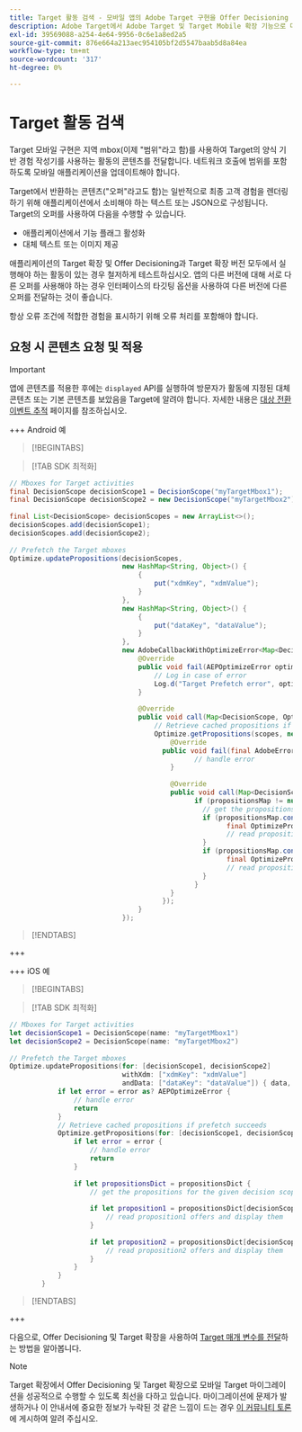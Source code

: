 ```yaml
---
title: Target 활동 검색 - 모바일 앱의 Adobe Target 구현을 Offer Decisioning 및 Target 확장으로 마이그레이션합니다.
description: Adobe Target에서 Adobe Target 및 Target Mobile 확장 기능으로 마이그레이션할 때 Offer Decisioning 활동을 검색하는 방법을 알아봅니다.
exl-id: 39569088-a254-4e64-9956-0c6e1a8ed2a5
source-git-commit: 876e664a213aec954105bf2d5547baab5d8a84ea
workflow-type: tm+mt
source-wordcount: '317'
ht-degree: 0%

---
```


# Target 활동 검색

Target 모바일 구현은 지역 mbox(이제 &quot;범위&quot;라고 함)를 사용하여 Target의 양식 기반 경험 작성기를 사용하는 활동의 콘텐츠를 전달합니다. 네트워크 호출에 범위를 포함하도록 모바일 애플리케이션을 업데이트해야 합니다.

Target에서 반환하는 콘텐츠(&quot;오퍼&quot;라고도 함)는 일반적으로 최종 고객 경험을 렌더링하기 위해 애플리케이션에서 소비해야 하는 텍스트 또는 JSON으로 구성됩니다. Target의 오퍼를 사용하여 다음을 수행할 수 있습니다.

* 애플리케이션에서 기능 플래그 활성화
* 대체 텍스트 또는 이미지 제공

애플리케이션의 Target 확장 및 Offer Decisioning과 Target 확장 버전 모두에서 실행해야 하는 활동이 있는 경우 철저하게 테스트하십시오. 앱의 다른 버전에 대해 서로 다른 오퍼를 사용해야 하는 경우 인터페이스의 타깃팅 옵션을 사용하여 다른 버전에 다른 오퍼를 전달하는 것이 좋습니다.

항상 오류 조건에 적합한 경험을 표시하기 위해 오류 처리를 포함해야 합니다.


## 요청 시 콘텐츠 요청 및 적용

>[!IMPORTANT]
>
>앱에 콘텐츠를 적용한 후에는 `displayed` API를 실행하여 방문자가 활동에 지정된 대체 콘텐츠 또는 기본 콘텐츠를 보았음을 Target에 알려야 합니다. 자세한 내용은 [대상 전환 이벤트 추적](track-events.md) 페이지를 참조하십시오.


+++ Android 예

>[!BEGINTABS]

>[!TAB SDK 최적화]

```Java
// Mboxes for Target activities
final DecisionScope decisionScope1 = DecisionScope("myTargetMbox1");
final DecisionScope decisionScope2 = new DecisionScope("myTargetMbox2");
 
final List<DecisionScope> decisionScopes = new ArrayList<>();
decisionScopes.add(decisionScope1);
decisionScopes.add(decisionScope2);
 
// Prefetch the Target mboxes
Optimize.updatePropositions(decisionScopes,
                            new HashMap<String, Object>() {
                                {
                                    put("xdmKey", "xdmValue");
                                }
                            },
                            new HashMap<String, Object>() {
                                {
                                    put("dataKey", "dataValue");
                                }
                            },
                            new AdobeCallbackWithOptimizeError<Map<DecisionScope, OptimizeProposition>>() {
                                @Override
                                public void fail(AEPOptimizeError optimizeError) {
                                    // Log in case of error
                                    Log.d("Target Prefetch error", optimizeError.title);
                                }
 
                                @Override
                                public void call(Map<DecisionScope, OptimizeProposition> propositionsMap) {
                                    // Retrieve cached propositions if prefetch succeeds
                                    Optimize.getPropositions(scopes, new AdobeCallbackWithError<Map<DecisionScope, OptimizeProposition>>() {
                                        @Override
                                      public void fail(final AdobeError adobeError) {
                                              // handle error
                                        }
 
                                        @Override
                                        public void call(Map<DecisionScope, OptimizeProposition> propositionsMap) {
                                              if (propositionsMap != null && !propositionsMap.isEmpty()) {
                                                // get the propositions for the given decision scopes
                                                if (propositionsMap.contains(decisionScope1)) {
                                                      final OptimizeProposition proposition1 = propsMap.get(decisionScope1)
                                                      // read proposition1 offers and display them
                                                }
                                                if (propositionsMap.contains(decisionScope2)) {
                                                      final OptimizeProposition proposition2 = propsMap.get(decisionScope2)
                                                      // read proposition2 offers and display them
                                                }
                                              }
                                        }
                                      });
                                }
                            });
```

>[!ENDTABS]

+++

+++ iOS 예

>[!BEGINTABS]

>[!TAB SDK 최적화]

```Swift
// Mboxes for Target activities
let decisionScope1 = DecisionScope(name: "myTargetMbox1")
let decisionScope2 = DecisionScope(name: "myTargetMbox2")
 
// Prefetch the Target mboxes
Optimize.updatePropositions(for: [decisionScope1, decisionScope2]
                            withXdm: ["xdmKey": "xdmValue"]
                            andData: ["dataKey": "dataValue"]) { data, error in
            if let error = error as? AEPOptimizeError {
                // handle error
                return
            }
            // Retrieve cached propositions if prefetch succeeds
            Optimize.getPropositions(for: [decisionScope1, decisionScope2]) { propositionsDict, error in
                if let error = error {
                    // handle error
                    return
                }
 
                if let propositionsDict = propositionsDict {
                    // get the propositions for the given decision scopes
 
                    if let proposition1 = propositionsDict[decisionScope1] {
                        // read proposition1 offers and display them
                    }
 
                    if let proposition2 = propositionsDict[decisionScope2] {
                        // read proposition2 offers and display them
                    }
                }
            }
        }
```

>[!ENDTABS]

+++



다음으로, Offer Decisioning 및 Target 확장을 사용하여 [Target 매개 변수를 전달](send-parameters.md)하는 방법을 알아봅니다.

>[!NOTE]
>
>Target 확장에서 Offer Decisioning 및 Target 확장으로 모바일 Target 마이그레이션을 성공적으로 수행할 수 있도록 최선을 다하고 있습니다. 마이그레이션에 문제가 발생하거나 이 안내서에 중요한 정보가 누락된 것 같은 느낌이 드는 경우 [이 커뮤니티 토론](https://experienceleaguecommunities.adobe.com/t5/adobe-experience-platform-data/tutorial-discussion-migrate-adobe-target-to-mobile-sdk-on-edge/m-p/747484#M625)에 게시하여 알려 주십시오.
